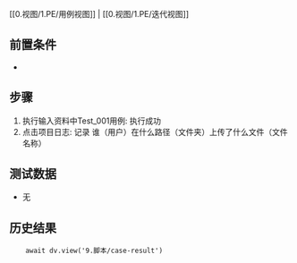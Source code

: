 [[0.视图/1.PE/用例视图]] | [[0.视图/1.PE/迭代视图]]

## 前置条件

- 

## 步骤

1. 执行输入资料中Test_001用例: 执行成功
2. 点击项目日志: 记录 谁（用户）在什么路径（文件夹）上传了什么文件（文件名称）

## 测试数据

- 无

## 历史结果

```dataviewjs
    await dv.view('9.脚本/case-result')
```

